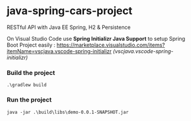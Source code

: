 # java-spring-cars-project
RESTful API with Java EE Spring, H2 &amp; Persistence

On Visual Studio Code use **Spring Initializr Java Support** to setup Spring Boot Project easily : https://marketplace.visualstudio.com/items?itemName=vscjava.vscode-spring-initializr *(vscjava.vscode-spring-initializr)*

### Build the project
```
.\gradlew build
```

### Run the project
```
java -jar .\build\libs\demo-0.0.1-SNAPSHOT.jar
```